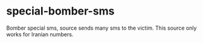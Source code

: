 # special-bomber-sms
Bomber special sms, source sends many sms to the victim. This source only works for Iranian numbers.
